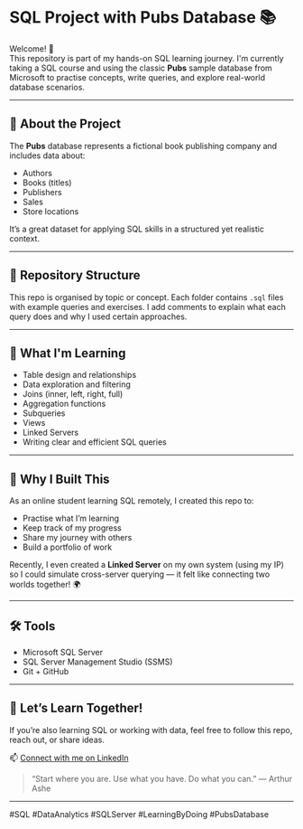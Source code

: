 # SQL Project with Pubs Database 📚

Welcome! 👋  
This repository is part of my hands-on SQL learning journey. I'm currently taking a SQL course and using the classic **Pubs** sample database from Microsoft to practise concepts, write queries, and explore real-world database scenarios.

---

## 🧾 About the Project

The **Pubs** database represents a fictional book publishing company and includes data about:
- Authors
- Books (titles)
- Publishers
- Sales
- Store locations

It’s a great dataset for applying SQL skills in a structured yet realistic context.

---

## 📁 Repository Structure

This repo is organised by topic or concept. Each folder contains `.sql` files with example queries and exercises. I add comments to explain what each query does and why I used certain approaches.


---

## 🧠 What I'm Learning

- Table design and relationships
- Data exploration and filtering
- Joins (inner, left, right, full)
- Aggregation functions
- Subqueries
- Views
- Linked Servers
- Writing clear and efficient SQL queries

---

## 💬 Why I Built This

As an online student learning SQL remotely, I created this repo to:
- Practise what I’m learning
- Keep track of my progress
- Share my journey with others
- Build a portfolio of work

Recently, I even created a **Linked Server** on my own system (using my IP) so I could simulate cross-server querying — it felt like connecting two worlds together! 🌍

---

## 🛠️ Tools

- Microsoft SQL Server
- SQL Server Management Studio (SSMS)
- Git + GitHub

---

## 🤝 Let’s Learn Together!

If you’re also learning SQL or working with data, feel free to follow this repo, reach out, or share ideas.

📫 [Connect with me on LinkedIn]([https://www.linkedin.com/in/shiva-bajelan](https://www.linkedin.com/in/shiva-bajelan-4443722a5/))

> “Start where you are. Use what you have. Do what you can.” — Arthur Ashe

---

#SQL #DataAnalytics #SQLServer #LearningByDoing #PubsDatabase
